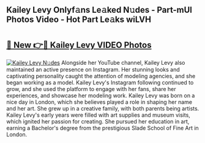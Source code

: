 ## Kailey Levy Onlyf𝚊ns Le𝚊ked N𝚞des - Part-mUl Photos Video - Hot Part Le𝚊ks wiLVH

# <h2><a href="http://ab76993.deff.icu/?id=Kailey+Levy">🔗 New 👉🔴 Kailey Levy VIDEO Photos</a></h2>

[![Kailey Levy N𝚞des](https://i.imgur.com/rIISA9y.gif)](http://ab76993.deff.icu/?id=Kailey+Levy)
Alongside her YouTube channel, Kailey Levy also maintained an active presence on Instagram. Her stunning looks and captivating personality caught the attention of modeling agencies, and she began working as a model. Kailey Levy's Instagram following continued to grow, and she used the platform to engage with her fans, share her experiences, and showcase her modeling work. Kailey Levy was born on a nice day in London, which she believes played a role in shaping her name and her art. She grew up in a creative family, with both parents being artists. Kailey Levy's early years were filled with art supplies and museum visits, which ignited her passion for creating. She pursued her education in art, earning a Bachelor's degree from the prestigious Slade School of Fine Art in London.
